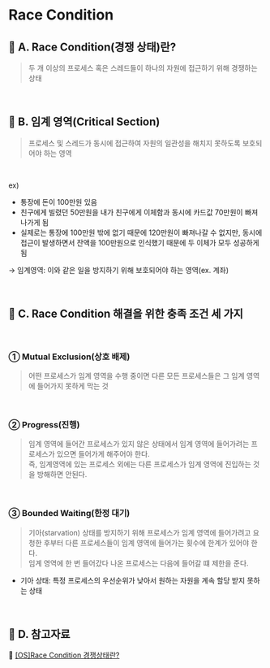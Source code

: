 # Race Condition

## 📌 A. Race Condition(경쟁 상태)란?

> 두 개 이상의 프로세스 혹은 스레드들이 하나의 자원에 접근하기 위해 경쟁하는 상태

<br/>

## 📌 B. 임계 영역(Critical Section)

> 프로세스 및 스레드가 동시에 접근하여 자원의 일관성을 해치지 못하도록 보호되어야 하는 영역

<br/>

ex)

- 통장에 돈이 100만원 있음
- 친구에게 빌렸던 50만원을 내가 친구에게 이체함과 동시에 카드값 70만원이 빠져나가게 됨
- 실제로는 통장에 100만원 밖에 없기 때문에 120만원이 빠져나갈 수 없지만, 동시에 접근이 발생하면서 잔액을 100만원으로 인식했기 때문에 두 이체가 모두 성공하게 됨

→ 임계영역: 이와 같은 일을 방지하기 위해 보호되어야 하는 영역(ex. 계좌)

<br/>

## 📌 C. Race Condition 해결을 위한 충족 조건 세 가지

<br/>

### ① Mutual Exclusion(상호 배제)

> 어떤 프로세스가 임계 영역을 수행 중이면 다른 모든 프로세스들은 그 임계 영역에 들어가지 못하게 막는 것

<br/>

### ② Progress(진행)

> 임계 영역에 들어간 프로세스가 있지 않은 상태에서 임계 영역에 들어가려는 프로세스가 있으면 들어가게 해주어야 한다. <br/>즉, 임계영역에 있는 프로세스 외에는 다른 프로세스가 임계 영역에 진입하는 것을 방해하면 안된다.

<br/>

### ③ Bounded Waiting(한정 대기)

> 기아(starvation) 상태를 방지하기 위해 프로세스가 임계 영역에 들어가려고 요청한 후부터 다른 프로세스들이 임계 영역에 들어가는 횟수에 한계가 있어야 한다. <br/>임계 영역에 한 번 들어갔다 나온 프로세스는 다음에 들어갈 떄 제한을 준다.

- 기아 상태: 특정 프로세스의 우선순위가 낮아서 원하는 자원을 계속 할당 받지 못하는 상태

<br/>

## 📌 D. 참고자료

🔗 [[OS]Race Condition 경쟁상태란?](https://zangzangs.tistory.com/115)
